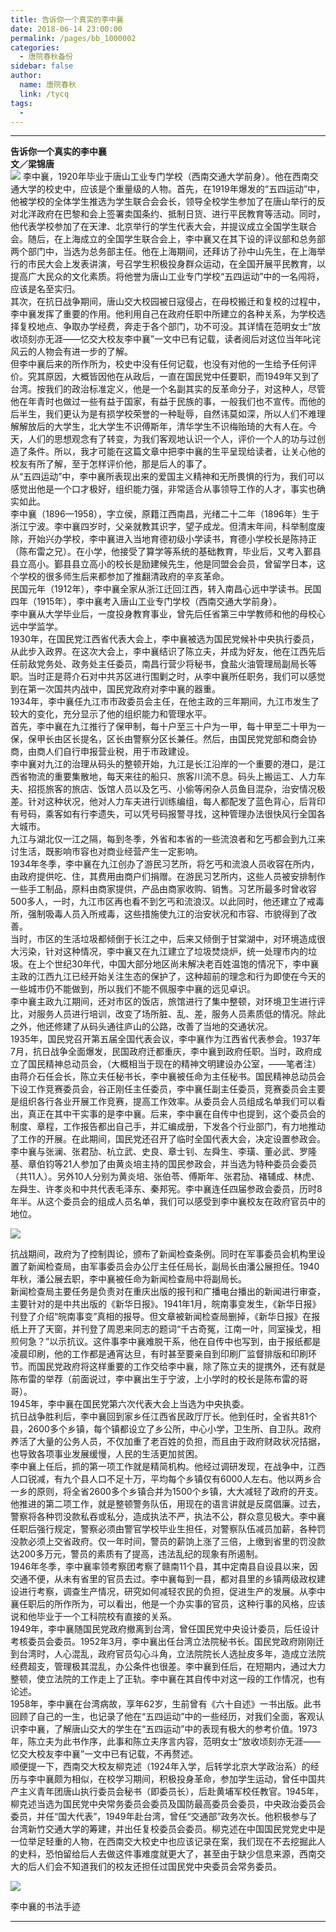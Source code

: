 ```yaml
---
title: 告诉你一个真实的李中襄
date: 2018-06-14 23:00:00
permalink: /pages/bb_1000002
categories: 
  - 唐院春秋备份
sidebar: false
author: 
  name: 唐院春秋
  link: /tycq
tags: 
  - 
---
```


* * *

**告诉你一个真实的李中襄  
文／梁锦唐**  
![](/pic/img2.ph.126.net_PjFBplM_LShvjj_9kwc3wA==_6597329251402884272.jpg)
李中襄，1920年毕业于唐山工业专门学校（西南交通大学前身）。他在西南交通大学的校史中，应该是个重量级的人物。首先，在1919年爆发的“五四运动”中，他被学校的全体学生推选为学生联合会会长，领导全校学生参加了在唐山举行的反对北洋政府在巴黎和会上签署卖国条约、抵制日货、进行平民教育等活动。同时，他代表学校参加了在天津、北京举行的学生代表大会，并提议成立全国学生联合会。随后，在上海成立的全国学生联合会上，李中襄又在其下设的评议部和总务部两个部门中，当选为总务部主任。他在上海期间，还拜访了孙中山先生，在上海举行的市民大会上发表讲演，号召学生积极投身群众运动，在全国开展平民教育，以提高广大民众的文化素质。将他誉为唐山工业专门学校“五四运动”中的一名闯将，应该是名至实归。  
其次，在抗日战争期间，唐山交大校园被日寇侵占，在母校搬迁和复校的过程中，李中襄发挥了重要的作用。他利用自己在政府任职中所建立的各种关系，为学校选择复校地点、争取办学经费，奔走于各个部门，功不可没。其详情在范明女士“放收顷刻亦无涯——忆交大校友李中襄”一文中已有记载，读者阅后对这位当年叱诧风云的人物会有进一步的了解。  
但李中襄后来的所作所为，校史中没有任何记载，也没有对他的一生给予任何评价。究其原因，大概皆因他在从政后，一直在国民党中任要职，而1949年又到了台湾。按我们的政治标准定义，他是一个名副其实的反革命分子，对这种人，尽管他在年青时也做过一些有益于国家，有益于民族的事，一般我们也不宣传。而他的后半生，我们更认为是有损学校荣誉的一种耻辱，自然讳莫如深，所以人们不难理解解放后的大学生，北大学生不识傅斯年，清华学生不识梅贻琦的大有人在。今天，人们的思想观念有了转变，为我们客观地认识一个人，评价一个人的功与过创造了条件。所以，我才可能在这篇文章中把李中襄的生平呈现给读者，让关心他的校友有所了解，至于怎样评价他，那是后人的事了。  
从“五四运动”中，李中襄所表现出来的爱国主义精神和无所畏惧的行为，我们可以感觉出他是一个口才极好，组织能力强，非常适合从事领导工作的人才，事实也确实如此。  
李中襄（1896—1958），字立侯，原籍江西南昌，光绪二十二年（1896年）生于浙江宁波。李中襄四岁时，父亲就教其识字，望子成龙。但清末年间，科举制度废除，开始兴办学校，李中襄进入当地育德初级小学读书，育德小学校长是陈持正（陈布雷之兄）。在小学，他接受了算学等系统的基础教育，毕业后，又考入鄞县县立高小。鄞县县立高小的校长是励建候先生，他是同盟会会员，曾留学日本，这个学校的很多师生后来都参加了推翻清政府的辛亥革命。  
民国元年（1912年），李中襄全家从浙江迁回江西，转入南昌心远中学读书。民国四年（1915年），李中襄考入唐山工业专门学校（西南交通大学前身）。  
李中襄从大学毕业后，一度投身教育事业，曾先后任省第三中学教师和他的母校心远中学监学。  
1930年，在国民党江西省代表大会上，李中襄被选为国民党候补中央执行委员，从此步入政界。在这次大会上，李中襄结识了陈立夫，并成为好友，他在江西先后任前敌党务处、政务处主任委员，南昌行营少将秘书，食盐火油管理局副局长等职。当时正是蒋介石对中共苏区进行围剿之时，从李中襄所任职务，我们可以感觉到在第一次国共内战中，国民党政府对李中襄的器重。  
1934年，李中襄任九江市市政委员会主任，在他主政的三年期间，九江市发生了较大的变化，充分显示了他的组织能力和管理水平。  
首先，李中襄在九江推行了保甲制，每十户至三十户为一甲，每十甲至二十甲为一保，保甲长由区长提名，区长由警察分区长兼任。然后，由国民党党部和商会协商，由商人们自行申报营业税，用于市政建设。  
李中襄对九江的治理从码头的整顿开始，九江是长江沿岸的一个重要的港口，是江西省物流的重要集散地，每天来往的船只、旅客川流不息。码头上搬运工、人力车夫、招揽旅客的旅店、饭馆人员以及乞丐、小偷等闲杂人员鱼目混杂，治安情况极差。针对这种状况，他对人力车夫进行训练编组，每人都配发了蓝色背心，后背印有号码，乘客如有行李遗失，可以凭号码报警寻找，这种管理办法很快风行全国各大城市。  
九江与湖北仅一江之隔，每到冬季，外省和本省的一些流浪者和乞丐都会到九江来讨生活，既影响市容也对商业经营产生一定影响。  
1934年冬季，李中襄在九江创办了游民习艺所，将乞丐和流浪人员收容在所内，由政府提供吃、住，其费用由商户们捐赠。在游民习艺所内，这些人员被安排制作一些手工制品，原料由商家提供，产品由商家收购、销售。习艺所最多时曾收容500多人，一时，九江市区再也看不到乞丐和流浪汉。以此同时，他还建立了戒毒所，强制吸毒人员入所戒毒，这些措施使九江的治安状况和市容、市貌得到了改善。  
当时，市区的生活垃圾都倾倒于长江之中，后来又倾倒于甘棠湖中，对环境造成很大污染，针对这种情况，李中襄又在九江建立了垃圾焚烧炉，统一处理市内的垃圾。在上个世纪30年代，中国大部分地区尚未解决老百姓温饱的情况下，李中襄主政的江西九江已经开始关注生态的保护了，这种超前的理念和行为即使在今天的一些城市仍不能做到，所以我们不能不佩服李中襄的远见卓识。  
李中襄主政九江期间，还对市区的饭店，旅馆进行了集中整顿，对环境卫生进行评比，对服务人员进行培训，改变了场所脏、乱、差，服务人员素质低的情况。除此之外，他还修建了从码头通往庐山的公路，改善了当地的交通状况。  
1935年，国民党召开第五届全国代表会议，李中襄作为江西省代表参会。1937年7月，抗日战争全面爆发，民国政府迁都重庆，李中襄到政府任职。当时，政府成立了国民精神总动员会，（大概相当于现在的精神文明建设办公室，——笔者注）由蒋介石任会长，陈立夫任秘书长，李中襄被任命为主任秘书。国民精神总动员会下设工作竞赛委员会，谷正刚任主任委员，李中襄任副主任委员，竞赛委员会主要是组织各行各业开展工作竞赛，提高工作效率。从委员会人员组成名单我们可以看出，真正在其中干实事的是李中襄。后来，李中襄在自传中也提到，这个委员会的制度、章程，工作报告都出自己手，并汇编成册，下发各个行业部门，有力地推动了工作的开展。在此期间，国民党还召开了临时全国代表大会，决定设置参政会。李中襄与张澜、张君劢、杭立武、史良、章士钊、左舜生、李璜、董必武、罗隆基、章伯钧等21人参加了由黄炎培主持的国民参政会，并当选为特种委员会委员（共11人）。另外10人分别为黄炎培、张伯苓、傅斯年、张君劢、褚辅成、林虎、左舜生、许孝炎和中共代表毛泽东、秦邦宪。李中襄连任四届参政会委员，历时8年半。从这个委员会的组成人员名单，我们可以感受到李中襄校友在政府官员中的地位。  

![](/pic/img1.ph.126.net_Xa14A48CCkUe7XKkr2Ukyw==_6597958172054082073.jpg)

抗战期间，政府为了控制舆论，颁布了新闻检查条例。同时在军事委员会机构里设置了新闻检查局，由军事委员会办公厅主任任局长，副局长由潘公展担任。1940年秋，潘公展去职，李中襄被任命为新闻检查局中将副局长。  
新闻检查局主要任务是负责对在重庆出版的报刊和广播电台播出的新闻进行审查，主要针对的是中共出版的《新华日报》。1941年1月，皖南事变发生，《新华日报》刊登了介绍“皖南事变”真相的报导。但文章被新闻检查局删掉，《新华日报》在报纸上开了天窗，并刊登了周恩来同志的题词“千古奇冤，江南一叶，同室操戈，相煎何急？”以示抗议。这件事李中襄难脱干系，他在自传中也写到，由于报纸都是凌晨印刷，他的工作都是通宵达旦，有时甚至要亲自到印刷厂监督排版和印刷环节。而国民党政府将这样重要的工作交给李中襄，除了陈立夫的提携外，还有就是陈布雷的举荐（前面说过，李中襄出生于宁波，上小学时的校长是陈布雷的哥哥）。  
1945年，李中襄在国民党第六次代表大会上当选为中央执委。  
抗日战争胜利后，李中襄回到家乡任江西省民政厅厅长。他到任时，全省共81个县，2600多个乡镇，每个镇都设立了乡公所，中心小学，卫生所、自卫队。政府养活了大量的公务人员，不仅加重了老百姓的负担，而且由于政府财政状况拮据，也导致各项事业发展缓慢，人民的生活更加贫困。  
李中襄上任后，抓的第一项工作就是精简机构。他经过调研发现，在战争中，江西人口锐减，有九个县人口不足十万，平均每个乡镇仅有6000人左右。他以两乡合一乡的原则，将全省2600多个乡镇合并为1500个乡镇，大大减轻了政府的开支。他推进的第二项工作，就是整顿警务队伍，用现在的语言讲就是反腐倡廉。过去，警察将各种罚没款私吞或私分，造成执法不严，执法不公，群众意见极大。李中襄任职后强行规定，警察必须由警官学校毕业生担任，对警察队伍减员加薪，各种罚没款必须上交省政府。仅一年时间，警员的薪饷上涨了三倍，上缴到省里的罚没款达200多万元，警员的素质有了提高，违法乱纪的现象有所遏制。  
1946年冬季，李中襄率领考察团考察了赣南11个县，其中定南县自设县以来，因交通不便，从未有省里的官员去过。李中襄每到一县，都对县里的乡镇两级政权建设进行考察，调查生产情况，研究如何减轻农民的负担，促进生产的发展。从李中襄任职后的所作所为，可以看出，他是一个办实事的官员，这种行事的风格，应该说和他毕业于一个工科院校有直接的关系。  
1949年，李中襄随国民党政府撤离到台湾，曾任国民党中央设计委员，后任设计考核委员会委员。1952年3月，李中襄出任台湾立法院秘书长。国民党政府刚刚迁到台湾时，人心混乱，政府官员勾心斗角，立法院院长人选扯皮多年，造成立法院经费超支，管理极其混乱，办公条件也很差。李中襄到任后，在短期内，通过大力整顿，使立法院的工作走上了正轨。李中襄在其自传中对这一段的工作情况，也有论述。  
1958年，李中襄在台湾病故，享年62岁，生前曾有《六十自述》一书出版。此书回顾了自己的一生，也记录了他在“五四运动”中的一些经历，对我们全面，客观认识李中襄，了解唐山交大的学生在“五四运动”中的表现有极大的参考价值。1973年，陈立夫为此书作序，此事和陈立夫序言内容，范明女士“放收顷刻亦无涯——忆交大校友李中襄”一文中已有记载，不再赘述。  
顺便提一下，西南交大校友柳克述（1924年入学，后转学北京大学政治系）的经历与李中襄颇为相似，在校学习期间，积极投身革命，参加学生运动，曾任中国共产主义青年团唐山执行委员会秘书（即委员长），后赴黄埔军校任教官。1945年，柳克述当选为国民党中央常务委员会委员及国防最高委员会委员，中央政治委员会委员，并任“国大代表”，1949年赴台湾，曾任“交通部”政务次长。他积极参与了台湾新竹交通大学的筹建，并出任复校委员会委员。柳克述在中国国民党党史中是一位举足轻重的人物，在西南交大校史中也应该记录在案，我们现在不去挖掘此人的史料，恐怕留给后人去做这件事难度就更大了，甚至由于缺少信息来源，西南交大的后人们会不知道我们的校友还担任过国民党中央委员会常务委员。  
  
![](/pic/img2.ph.126.net_2drPqkbablhoRpN4upcy3w==_6608193525797440832.jpg)

李中襄的书法手迹

---